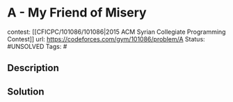 # A - My Friend of Misery

contest: [[CFICPC/101086/101086|2015 ACM Syrian Collegiate Programming Contest]]
url: https://codeforces.com/gym/101086/problem/A
Status: #UNSOLVED
Tags: #

## Description

## Solution

